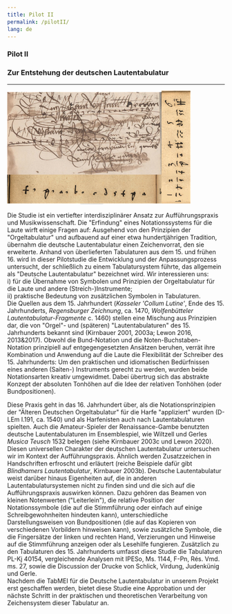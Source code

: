 ```yaml
---
title: Pilot II
permalink: /pilotII/
lang: de
---
```


### Pilot II
### Zur Entstehung der deutschen Lautentabulatur
___
![](/assets/img/Craus_Harfe_col_01.png "A-Wn Mus.Hs. 18688, fol. 26r und D-LEm I.191, Fragemnte aus dem Fundamentum, Zusammenstellung von K. Schöning")

Die Studie ist ein vertiefter interdisziplinärer Ansatz zur Aufführungspraxis und Musikwissenschaft. Die "Erfindung" eines Notationssystems für die Laute wirft einige Fragen auf: Ausgehend von den Prinzipien der "Orgeltabulatur" und aufbauend auf einer etwa hundertjährigen Tradition, übernahm die deutsche Lautentabulatur einen Zeichenvorrat, den sie erweiterte. Anhand von überlieferten Tabulaturen aus dem 15. und frühen 16. wird in dieser Pilotstudie die Entwicklung und der Anpassungsprozess untersucht, der schließlich zu einem Tabulatursystem führte, das allgemein als "Deutsche Lautentabulatur" bezeichnet wird. Wir interessieren uns:  
i) für die Übernahme von Symbolen und Prinzipien der Orgeltabulatur für die Laute und andere (Streich-)Instrumente;  
ii) praktische Bedeutung von zusätzlichen Symbolen in Tabulaturen.   
Die Quellen aus dem 15. Jahrhundert (_Kasseler 'Collum Lutine'_, Ende des 15. Jahrhunderts, _Regensburger Zeichnung_, ca. 1470, _Wolfenbütteler Lautentabulatur-Fragmente_
c. 1460) stellen eine Mischung aus Prinzipien dar, die von "Orgel"- und (späteren) "Lautentabulaturen" des 15.
Jahrhunderts bekannt sind (Kirnbauer 2001, 2003a; Lewon 2016, 2013&2017). Obwohl die Bund-Notation und die Noten-Buchstaben-
Notation prinzipiell auf entgegengesetzten Ansätzen beruhen, verrät ihre Kombination und Anwendung auf die Laute
die Flexibilität der Schreiber des 15. Jahrhunderts: Um den praktischen und idiomatischen Bedürfnissen eines anderen (Saiten-) Instruments gerecht zu werden, wurden beide Notationsarten kreativ umgewidmet. Dabei übertrug sich das abstrakte Konzept der absoluten Tonhöhen auf die Idee der relativen Tonhöhen (oder Bundpositionen).

Diese Praxis geht in das 16. Jahrhundert über, als die Notationsprinzipien der "Älteren Deutschen Orgeltabulatur" für die Harfe "appliziert" wurden (D-LEm I.191, ca. 1540) und als Harfenisten auch nach Lautentabulaturen spielten. Auch die Amateur-Spieler der Renaissance-Gambe benutzten deutsche Lautentabulaturen im Ensemblespiel, wie Wiltzell und Gerles _Musica Teusch_ 1532 belegen (siehe Kirnbauer 2003c und Lewon 2020). Diesen universellen Charakter der deutschen Lautentabulatur untersuchen wir im Kontext der Aufführungspraxis. Ähnlich werden Zusatzzeichen in Handschriften erfroscht und erläutert (reiche Beispiele dafür gibt
_Blindhamers Lautentabulatur_, Kirnbauer 2003b). Deutsche Lautentabulatur weist darüber hinaus Eigenheiten auf, die in anderen Lautentabulatursystemen nicht zu finden sind und die sich auf die Aufführungspraxis auswirken können. Dazu gehören
das Beamen von kleinen Notenwerten ("Leiterlein"), die relative Position der Notationssymbole (die auf die Stimmführung oder einfach auf einige Schreibgewohnheiten hindeuten kann), unterschiedliche Darstellungsweisen von Bundpositionen
(die auf das Kopieren von verschiedenen Vorbildern hinweisen kann), sowie zusätzliche Symbole, die
die Fingersätze der linken und rechten Hand, Verzierungen und Hinweise auf die Stimmführung anzeigen oder als Lesehilfe fungieren. Zusätzlich zu den Tabulaturen des 15. Jahrhunderts umfasst diese Studie die Tabulaturen PL-Kj 40154, vergleichende Analysen mit IPESo,
Ms. 1144, F-Pn, Rés. Vmd. ms. 27, sowie die Discussion der Drucke von Schlick, Virdung,
Judenkünig und Gerle.   
Nachdem die TabMEI für die Deutsche Lautentabulatur in unserem Projekt erst geschaffen werden, bietet diese Studie eine Approbation und der nächste Schritt in der praktischen und theoretischen Verarbeitung von Zeichensystem dieser Tabulatur an. 
